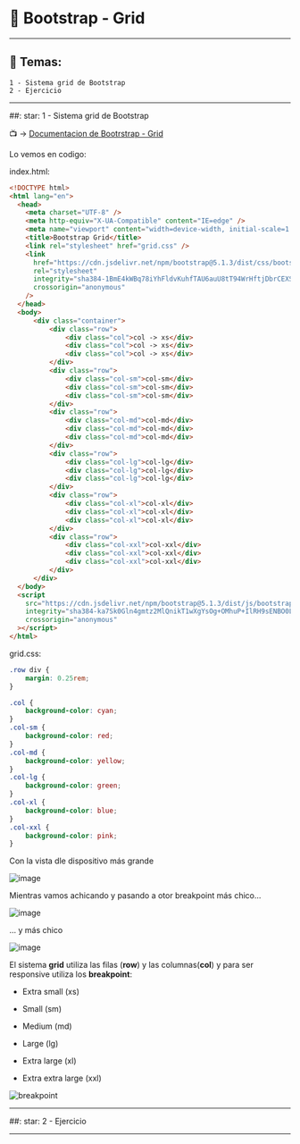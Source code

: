 # :star2: Bootstrap - Grid


---

## :book: Temas:

```
1 - Sistema grid de Bootstrap
2 - Ejercicio
```

---

##: star: 1 - Sistema grid de Bootstrap


:tv: -> [Documentacion de Bootrstrap - Grid](https://getbootstrap.com/docs/5.2/layout/grid)


Lo vemos en codigo:

index.html:
```HTML
<!DOCTYPE html>
<html lang="en">
  <head>
    <meta charset="UTF-8" />
    <meta http-equiv="X-UA-Compatible" content="IE=edge" />
    <meta name="viewport" content="width=device-width, initial-scale=1.0" />
    <title>Bootstrap Grid</title>
    <link rel="stylesheet" href="grid.css" />
    <link
      href="https://cdn.jsdelivr.net/npm/bootstrap@5.1.3/dist/css/bootstrap.min.css"
      rel="stylesheet"
      integrity="sha384-1BmE4kWBq78iYhFldvKuhfTAU6auU8tT94WrHftjDbrCEXSU1oBoqyl2QvZ6jIW3"
      crossorigin="anonymous"
    />
  </head>
  <body>
      <div class="container">
          <div class="row">
              <div class="col">col -> xs</div>
              <div class="col">col -> xs</div>
              <div class="col">col -> xs</div>
          </div>
          <div class="row">
              <div class="col-sm">col-sm</div>
              <div class="col-sm">col-sm</div>
              <div class="col-sm">col-sm</div>
          </div>
          <div class="row">
              <div class="col-md">col-md</div>
              <div class="col-md">col-md</div>
              <div class="col-md">col-md</div>
          </div>
          <div class="row">
              <div class="col-lg">col-lg</div>
              <div class="col-lg">col-lg</div>
              <div class="col-lg">col-lg</div>
          </div>
          <div class="row">
              <div class="col-xl">col-xl</div>
              <div class="col-xl">col-xl</div>
              <div class="col-xl">col-xl</div>
          </div>
          <div class="row">
              <div class="col-xxl">col-xxl</div>
              <div class="col-xxl">col-xxl</div>
              <div class="col-xxl">col-xxl</div>
          </div>
      </div>
  </body>
  <script
    src="https://cdn.jsdelivr.net/npm/bootstrap@5.1.3/dist/js/bootstrap.bundle.min.js"
    integrity="sha384-ka7Sk0Gln4gmtz2MlQnikT1wXgYsOg+OMhuP+IlRH9sENBO0LRn5q+8nbTov4+1p"
    crossorigin="anonymous"
  ></script>
</html>
```


grid.css:
```CSS
.row div {
    margin: 0.25rem;
}

.col {
    background-color: cyan;
}
.col-sm {
    background-color: red;
}
.col-md {
    background-color: yellow;
}
.col-lg {
    background-color: green;
}
.col-xl {
    background-color: blue;
}
.col-xxl {
    background-color: pink;
}
```

Con la vista dle dispositivo más grande

![image](https://user-images.githubusercontent.com/72580574/206529187-486e0ca5-ca14-4994-9810-f5526f11b23f.png)

Mientras vamos achicando y pasando a otor breakpoint más chico...

![image](https://user-images.githubusercontent.com/72580574/206529235-eecc4aff-231b-4cbe-bdbc-38a37669ec46.png)

... y más chico

![image](https://user-images.githubusercontent.com/72580574/206529292-5b2c593d-5765-4ce8-be0f-95ba7275fc36.png)


El sistema **grid** utiliza las filas (**row**) y las columnas(**col**) y para ser responsive utiliza los **breakpoint**:

- Extra small (xs)

- Small (sm)

- Medium (md)

- Large (lg)

- Extra large (xl)

- Extra extra large (xxl)


![breakpoint](https://user-images.githubusercontent.com/72580574/206528104-5e2ebaeb-eda9-4b9e-85d9-0331f394eed4.png)




---


##: star: 2 - Ejercicio

---
